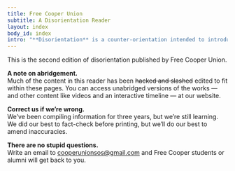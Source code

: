 ```yaml
---
title: Free Cooper Union
subtitle: A Disorientation Reader
layout: index
body_id: index
intro: "**Disorientation** is a counter-orientation intended to introduce the incoming class to the real story of Cooper’s dense internal politics as well as larger student issues, and to preserve institutional memory from year-to-year."
---
```

This is the second edition of disorientation published by Free Cooper Union.

**A note on abridgement.**  
Much of the content in this reader has been <strike>hacked and slashed</strike> edited to fit within these pages. You can access unabridged versions of the works — and other content like videos and an interactive timeline — at our website.

**Correct us if we’re wrong.**  
We’ve been compiling information for three years, but we’re still learning. We did our best to fact-check before printing, but we’ll do our best to amend inaccuracies.

**There are no stupid questions.**  
Write an email to <a href="mailto:cooperunionsos@gmail.com?subject=Disorientation">cooperunionsos@gmail.com</a> and Free Cooper students or alumni will get back to you.